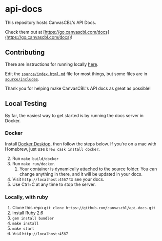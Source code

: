# api-docs

This repository hosts CanvasCBL's API Docs.

Check them out at [https://go.canvascbl.com/docs](https://go.canvascbl.com/docs)!

## Contributing

There are instructions for running locally [here](#local-testing).

Edit the [`source/index.html.md`](source/index.html.md) file for most things,
but some files are in [`source/includes`](source/includes).

Thank you for helping make CanvasCBL's API docs as great as possible!

## Local Testing

By far, the easiest way to get started is by running the docs server in Docker.

### Docker

Install [Docker Desktop](https://www.docker.com/products/docker-desktop), then
follow the steps below. If you're on a mac with Homebrew, just use
`brew cask install docker`.


2. Run `make build/docker`
3. Run `make run/docker`.
   1. Your container is dynamically attached to the source folder.
You can change anything in there, and it will be updated in your docs.
3. Visit `http://localhost:4567` to see your docs.
4. Use Ctrl+C at any time to stop the server.

### Locally, with ruby

1. Clone this repo `git clone https://github.com/canvascbl/api-docs.git`
2. Install Ruby 2.6
3. `gem install bundler`
4. `make install`
5. `make start`
6. Visit `http://localhost:4567`